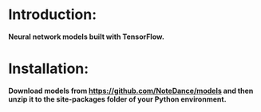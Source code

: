 # Introduction:
**Neural network models built with TensorFlow.**


# Installation:
**Download models from https://github.com/NoteDance/models and then unzip it to the site-packages folder of your Python environment.**
